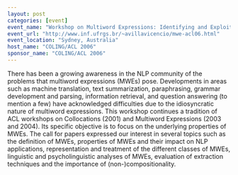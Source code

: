 ```yaml
---
layout: post
categories: [event]
event_name: "Workshop on Multiword Expressions: Identifying and Exploiting Underlying Properites"
event_url: "http://www.inf.ufrgs.br/~avillavicencio/mwe-acl06.html"
event_location: "Sydney, Australia"
host_name: "COLING/ACL 2006"
sponsor_name: "COLING/ACL 2006"
---
```

There has been a growing awareness in the NLP community of the problems that multiword expressions (MWEs) pose. Developments in areas such as machine translation, text summarization, paraphrasing, grammar development and parsing, information retrieval, and question answering (to mention a few) have acknowledged difficulties due to the idiosyncratic nature of multiword expressions. This workshop
continues a tradition of ACL workshops on Collocations (2001) and Multiword Expressions (2003 and 2004). Its specific objective is to focus on the underlying properties of MWEs. The call for papers expressed our interest in several topics such as the definition of MWEs, properties of MWEs and their impact on NLP applications, representation and treatment of the different classes of MWEs, linguistic and psycholinguistic analyses of MWEs, evaluation of extraction techniques and the importance of
(non-)compositionality.